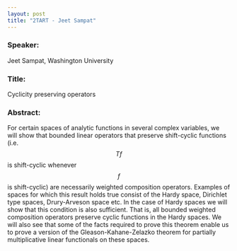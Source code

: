 ```yaml
---
layout: post
title: "2TART - Jeet Sampat"
---
```


### Speaker: 
Jeet Sampat, Washington University

### Title: 
Cyclicity preserving operators

### Abstract:
For certain spaces of analytic functions in several complex variables, we will show that bounded linear operators that preserve shift-cyclic functions (i.e. $$Tf$$ is shift-cyclic whenever $$f$$ is shift-cyclic) are necessarily weighted composition operators. Examples of spaces for which this result holds true consist of the Hardy space, Dirichlet type spaces, Drury-Arveson space etc. In the case of Hardy spaces we will show that this condition is also sufficient. That is, all bounded weighted composition operators preserve cyclic functions in the Hardy spaces.
We will also see that some of the facts required to prove this theorem enable us to prove a version of the Gleason-Kahane-Zelazko theorem for partially multiplicative linear functionals on these spaces.